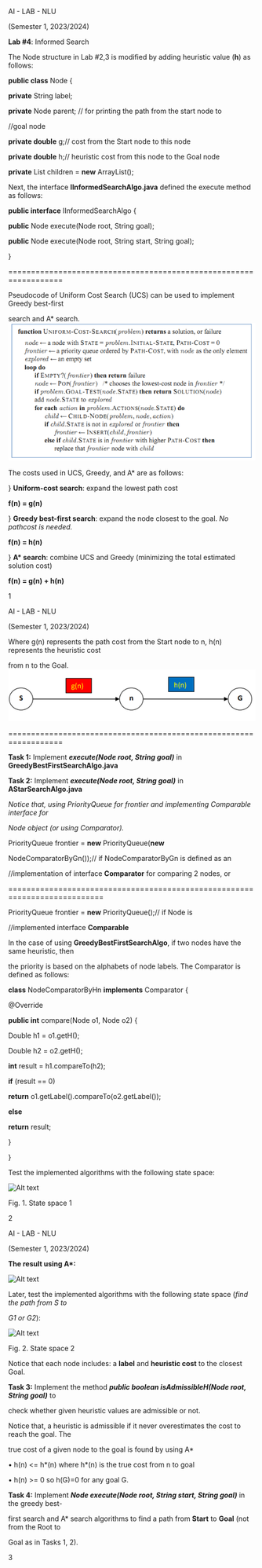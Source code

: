 <a name="br1"></a>

AI - LAB - NLU

(Semester 1, 2023/2024)

**Lab #4**: Informed Search

The Node structure in Lab #2,3 is modified by adding heuristic value (**h**) as follows:

**public class** Node {

**private** String label;

**private** Node parent; // for printing the path from the start node to

//goal node

**private double** g;// cost from the Start node to this node

**private double** h;// heuristic cost from this node to the Goal node

**private** List<Edge> children = **new** ArrayList<Edge>();

Next, the interface **IInformedSearchAlgo.java** defined the execute method as follows:

**public interface** IInformedSearchAlgo {

**public** Node execute(Node root, String goal);

**public** Node execute(Node root, String start, String goal);

}

\==================================================================

Pseudocode of Uniform Cost Search (UCS) can be used to implement Greedy best-first

search and A\* search.
![Alt text](image-1Lab4.png)

The costs used in UCS, Greedy, and A\* are as follows:

} **Uniform-cost search**: expand the lowest path cost

**f(n) = g(n)**

} **Greedy best-first search**: expand the node closest to the goal. *No pathcost is needed.*

**f(n) = h(n)**

} **A\* search**: combine UCS and Greedy (minimizing the total estimated solution cost)

**f(n) = g(n) + h(n)**

1



<a name="br2"></a>

AI - LAB - NLU

(Semester 1, 2023/2024)

Where g(n) represents the path cost from the Start node to n, h(n) represents the heuristic cost

from n to the Goal.
![Alt text](image-2Lab4.png)

\==================================================================

**Task 1:** Implement ***execute(Node root, String goal)*** in **GreedyBestFirstSearchAlgo.java**

**Task 2:** Implement ***execute(Node root, String goal)*** in **AStarSearchAlgo.java**

*Notice that, using PriorityQueue for frontier and implementing Comparable interface for*

*Node object (or using Comparator).*

PriorityQueue<Node> frontier = **new** PriorityQueue<Node>(**new**

NodeComparatorByGn());// if NodeComparatorByGn is defined as an

//implementation of interface **Comparator** for comparing 2 nodes, or

\===========================================================================

PriorityQueue<Node> frontier = **new** PriorityQueue<Node>();// if Node is

//implemented interface **Comparable**

In the case of using **GreedyBestFirstSearchAlgo**, if two nodes have the same heuristic, then

the priority is based on the alphabets of node labels. The Comparator is defined as follows:

**class** NodeComparatorByHn **implements** Comparator<Node> {

@Override

**public int** compare(Node o1, Node o2) {

Double h1 = o1.getH();

Double h2 = o2.getH();

**int** result = h1.compareTo(h2);

**if** (result == 0)

**return** o1.getLabel().compareTo(o2.getLabel());

**else**

**return** result;

}

}

Test the implemented algorithms with the following state space:

![Alt text](image-1.png)

Fig. 1. State space 1

2



<a name="br3"></a>

AI - LAB - NLU

(Semester 1, 2023/2024)

**The result using A\*:**

![Alt text](image-2.png)

Later, test the implemented algorithms with the following state space (*find the path from S to*

*G1 or G2*):

![Alt text](image-3.png)

Fig. 2. State space 2

Notice that each node includes: a **label** and **heuristic cost** to the closest Goal.

**Task 3:** Implement the method ***public boolean isAdmissibleH(Node root, String goal)*** to

check whether given heuristic values are admissible or not.

Notice that, a heuristic is admissible if it never overestimates the cost to reach the goal. The

true cost of a given node to the goal is found by using A\*

• h(n) <= h\*(n) where h\*(n) is the true cost from n to goal

• h(n) >= 0 so h(G)=0 for any goal G.

**Task 4:** Implement ***Node execute(Node root, String start, String goal)*** in the greedy best-

first search and A\* search algorithms to find a path from **Start** to **Goal** (not from the Root to

Goal as in Tasks 1, 2).

3


